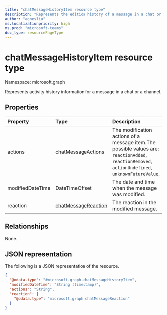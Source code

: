 ```yaml
---
title: "chatMessageHistoryItem resource type"
description: "Represents the edition history of a message in a chat or a channel."
author: "agnesliu"
ms.localizationpriority: high
ms.prod: "microsoft-teams"
doc_type: resourcePageType
---
```


# chatMessageHistoryItem resource type

Namespace: microsoft.graph

Represents activity history information for a message in a chat or a channel.

## Properties
|Property|Type|Description|
|:---|:---|:---|
|actions|chatMessageActions |The modification actions of a message item.The possible values are: `reactionAdded`, `reactionRemoved`, `actionUndefined`, `unknownFutureValue`. |
|modifiedDateTime|DateTimeOffset |The date and time when the message was modified. |
|reaction|[chatMessageReaction](../resources/chatmessagereaction.md) |The reaction in the modified message. |

## Relationships
None.

## JSON representation
The following is a JSON representation of the resource.
<!-- {
  "blockType": "resource",
  "@odata.type": "microsoft.graph.chatMessageHistoryItem"
}
-->
``` json
{
  "@odata.type": "#microsoft.graph.chatMessageHistoryItem",
  "modifiedDateTime": "String (timestamp)",
  "actions": "String",
  "reaction": {
    "@odata.type": "microsoft.graph.chatMessageReaction"
  }
}
```

